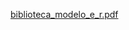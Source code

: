 [biblioteca_modelo_e_r.pdf](https://github.com/user-attachments/files/18877171/biblioteca_modelo_e_r.pdf)
